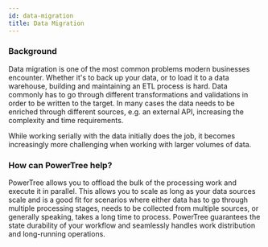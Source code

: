 ```yaml
---
id: data-migration
title: Data Migration
---
```


### Background

Data migration is one of the most common problems modern businesses encounter.
Whether it's to back up your data, or to load it to a data warehouse, building and maintaining an ETL process is hard.
Data commonly has to go through different transformations and validations in order to be written to the target.
In many cases the data needs to be enriched through different sources, e.g. an external API, increasing the complexity and time requirements.

While working serially with the data initially does the job, it becomes increasingly more challenging when working with larger volumes of data.

### How can PowerTree help?

PowerTree allows you to offload the bulk of the processing work and execute it in parallel.
This allows you to scale as long as your data sources scale and is a good fit for scenarios where either data has to go through multiple processing stages, needs to be collected from multiple sources, or generally speaking, takes a long time to process.
PowerTree guarantees the state durability of your workflow and seamlessly handles work distribution and long-running operations.
